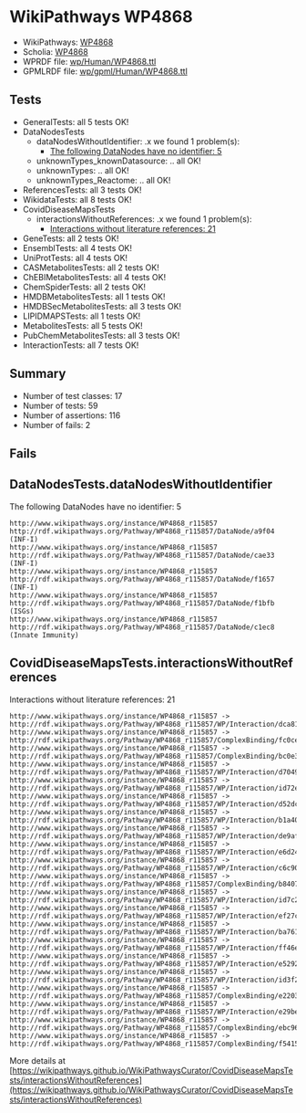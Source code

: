 # WikiPathways WP4868

* WikiPathways: [WP4868](https://identifiers.org/wikipathways:WP4868)
* Scholia: [WP4868](https://scholia.toolforge.org/wikipathways/WP4868)
* WPRDF file: [wp/Human/WP4868.ttl](../wp/Human/WP4868.ttl)
* GPMLRDF file: [wp/gpml/Human/WP4868.ttl](../wp/gpml/Human/WP4868.ttl)

## Tests
* GeneralTests: all 5 tests OK!
* DataNodesTests
    * dataNodesWithoutIdentifier: .x we found 1 problem(s):
        * [The following DataNodes have no identifier: 5](#d2d32fa4)
    * unknownTypes_knownDatasource: .. all OK!
    * unknownTypes: .. all OK!
    * unknownTypes_Reactome: .. all OK!
* ReferencesTests: all 3 tests OK!
* WikidataTests: all 8 tests OK!
* CovidDiseaseMapsTests
    * interactionsWithoutReferences: .x we found 1 problem(s):
        * [Interactions without literature references: 21](#9701cd01)
* GeneTests: all 2 tests OK!
* EnsemblTests: all 4 tests OK!
* UniProtTests: all 4 tests OK!
* CASMetabolitesTests: all 2 tests OK!
* ChEBIMetabolitesTests: all 4 tests OK!
* ChemSpiderTests: all 2 tests OK!
* HMDBMetabolitesTests: all 1 tests OK!
* HMDBSecMetabolitesTests: all 3 tests OK!
* LIPIDMAPSTests: all 1 tests OK!
* MetabolitesTests: all 5 tests OK!
* PubChemMetabolitesTests: all 3 tests OK!
* InteractionTests: all 7 tests OK!


## Summary

* Number of test classes: 17
* Number of tests: 59
* Number of assertions: 116
* Number of fails: 2

## Fails

<a name="d2d32fa4" />

## DataNodesTests.dataNodesWithoutIdentifier

The following DataNodes have no identifier: 5
```
http://www.wikipathways.org/instance/WP4868_r115857 http://rdf.wikipathways.org/Pathway/WP4868_r115857/DataNode/a9f04 (INF-I)
http://www.wikipathways.org/instance/WP4868_r115857 http://rdf.wikipathways.org/Pathway/WP4868_r115857/DataNode/cae33 (INF-I)
http://www.wikipathways.org/instance/WP4868_r115857 http://rdf.wikipathways.org/Pathway/WP4868_r115857/DataNode/f1657 (INF-I)
http://www.wikipathways.org/instance/WP4868_r115857 http://rdf.wikipathways.org/Pathway/WP4868_r115857/DataNode/f1bfb (ISGs)
http://www.wikipathways.org/instance/WP4868_r115857 http://rdf.wikipathways.org/Pathway/WP4868_r115857/DataNode/c1ec8 (Innate Immunity)
```

<a name="9701cd01" />

## CovidDiseaseMapsTests.interactionsWithoutReferences

Interactions without literature references: 21
```
http://www.wikipathways.org/instance/WP4868_r115857 -> http://rdf.wikipathways.org/Pathway/WP4868_r115857/WP/Interaction/dca81
http://www.wikipathways.org/instance/WP4868_r115857 -> http://rdf.wikipathways.org/Pathway/WP4868_r115857/ComplexBinding/fc0ce
http://www.wikipathways.org/instance/WP4868_r115857 -> http://rdf.wikipathways.org/Pathway/WP4868_r115857/ComplexBinding/bc0e3
http://www.wikipathways.org/instance/WP4868_r115857 -> http://rdf.wikipathways.org/Pathway/WP4868_r115857/WP/Interaction/d7049
http://www.wikipathways.org/instance/WP4868_r115857 -> http://rdf.wikipathways.org/Pathway/WP4868_r115857/WP/Interaction/id72e167d2
http://www.wikipathways.org/instance/WP4868_r115857 -> http://rdf.wikipathways.org/Pathway/WP4868_r115857/WP/Interaction/d52dc
http://www.wikipathways.org/instance/WP4868_r115857 -> http://rdf.wikipathways.org/Pathway/WP4868_r115857/WP/Interaction/b1a40
http://www.wikipathways.org/instance/WP4868_r115857 -> http://rdf.wikipathways.org/Pathway/WP4868_r115857/WP/Interaction/de9af
http://www.wikipathways.org/instance/WP4868_r115857 -> http://rdf.wikipathways.org/Pathway/WP4868_r115857/WP/Interaction/e6d24
http://www.wikipathways.org/instance/WP4868_r115857 -> http://rdf.wikipathways.org/Pathway/WP4868_r115857/WP/Interaction/c6c90
http://www.wikipathways.org/instance/WP4868_r115857 -> http://rdf.wikipathways.org/Pathway/WP4868_r115857/ComplexBinding/b8407
http://www.wikipathways.org/instance/WP4868_r115857 -> http://rdf.wikipathways.org/Pathway/WP4868_r115857/WP/Interaction/id7c297d34
http://www.wikipathways.org/instance/WP4868_r115857 -> http://rdf.wikipathways.org/Pathway/WP4868_r115857/WP/Interaction/ef27c
http://www.wikipathways.org/instance/WP4868_r115857 -> http://rdf.wikipathways.org/Pathway/WP4868_r115857/WP/Interaction/ba761
http://www.wikipathways.org/instance/WP4868_r115857 -> http://rdf.wikipathways.org/Pathway/WP4868_r115857/WP/Interaction/ff46e
http://www.wikipathways.org/instance/WP4868_r115857 -> http://rdf.wikipathways.org/Pathway/WP4868_r115857/WP/Interaction/e5292
http://www.wikipathways.org/instance/WP4868_r115857 -> http://rdf.wikipathways.org/Pathway/WP4868_r115857/WP/Interaction/id3f29720d
http://www.wikipathways.org/instance/WP4868_r115857 -> http://rdf.wikipathways.org/Pathway/WP4868_r115857/ComplexBinding/e2203
http://www.wikipathways.org/instance/WP4868_r115857 -> http://rdf.wikipathways.org/Pathway/WP4868_r115857/WP/Interaction/e29be
http://www.wikipathways.org/instance/WP4868_r115857 -> http://rdf.wikipathways.org/Pathway/WP4868_r115857/ComplexBinding/ebc96
http://www.wikipathways.org/instance/WP4868_r115857 -> http://rdf.wikipathways.org/Pathway/WP4868_r115857/ComplexBinding/f5415
```

More details at [https://wikipathways.github.io/WikiPathwaysCurator/CovidDiseaseMapsTests/interactionsWithoutReferences](https://wikipathways.github.io/WikiPathwaysCurator/CovidDiseaseMapsTests/interactionsWithoutReferences)

